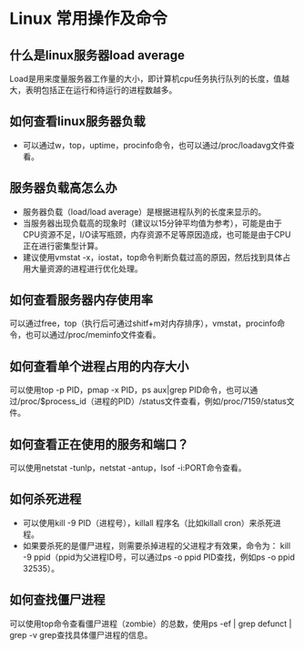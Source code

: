 # Linux 常用操作及命令

## 什么是linux服务器load average
Load是用来度量服务器工作量的大小，即计算机cpu任务执行队列的长度，值越大，表明包括正在运行和待运行的进程数越多。

## 如何查看linux服务器负载
* 可以通过w，top，uptime，procinfo命令，也可以通过/proc/loadavg文件查看。

## 服务器负载高怎么办

* 服务器负载（load/load average）是根据进程队列的长度来显示的。
* 当服务器出现负载高的现象时（建议以15分钟平均值为参考），可能是由于CPU资源不足，I/O读写瓶颈，内存资源不足等原因造成，也可能是由于CPU正在进行密集型计算。
* 建议使用vmstat -x，iostat，top命令判断负载过高的原因，然后找到具体占用大量资源的进程进行优化处理。

## 如何查看服务器内存使用率
可以通过free，top（执行后可通过shitf+m对内存排序），vmstat，procinfo命令，也可以通过/proc/meminfo文件查看。


## 如何查看单个进程占用的内存大小
可以使用top -p PID，pmap -x PID，ps aux|grep PID命令，也可以通过/proc/$process_id（进程的PID）/status文件查看，例如/proc/7159/status文件。

## 如何查看正在使用的服务和端口？
可以使用netstat -tunlp，netstat -antup，lsof -i:PORT命令查看。

## 如何杀死进程
* 可以使用kill -9 PID（进程号），killall 程序名（比如killall cron）来杀死进程。
* 如果要杀死的是僵尸进程，则需要杀掉进程的父进程才有效果，命令为： kill -9 ppid（ppid为父进程ID号，可以通过ps -o ppid PID查找，例如ps -o ppid 32535）。


## 如何查找僵尸进程
可以使用top命令查看僵尸进程（zombie）的总数，使用ps -ef | grep defunct | grep -v grep查找具体僵尸进程的信息。